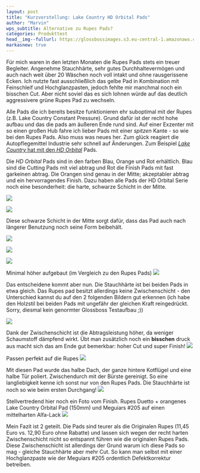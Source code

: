 ```yaml
---
layout: post
title: "Kurzvorstellung: Lake Country HD Orbital Pads"
author: "Marvin"
wps_subtitle: Alternative zu Rupes Pads?
categories: Produkttest
head__img--fullurl: https://glossbossimages.s3.eu-central-1.amazonaws.com/marvin/lakecountryorbitalpad/P1020990.JPG
markasnew: true
---
```


Für mich waren in den letzten Monaten die Rupes Pads stets ein treuer Begleiter. Angenehme Stauchhärte, sehr gutes Durchhaltevermögen und auch nach weit über 20 Wäschen noch voll intakt und ohne rausgerissene Ecken. Ich nutzte fast ausschließlich das gelbe Pad in Kombination mit Feinschleif und Hochglanzpasten, jedoch fehlte mir manchmal noch ein bisschen Cut. Aber nicht soviel das es sich lohnen würde auf das deutlich aggressivere grüne Rupes Pad zu wechseln.

Alle Pads die ich bereits besitze funktionieren ehr suboptimal mit der Rupes (z.B. Lake Country Constant Pressure). Grund dafür ist der recht hohe aufbau und das die pads am äußeren Ende rund sind. Auf einer Exzenter mit so einen großen Hub fahre ich lieber Pads mit einer *spitzen* Kante - so wie bei den Rupes Pads. Also muss was neues her. Zum glück reagiert die Autopflegemittel Industrie sehr schnell auf Änderungen. Zum Beispiel [*Lake Country* hat mit den *HD Orbital*](http://www.autopflege24.net/ap24shop/lake-country-hd-orbital-orange-polishing-pad-6-150mm.html) Pads.

Die *HD Orbital* Pads sind in den farben Blau, Orange und Rot erhältlich. Blau sind die Cutting Pads mit viel abtrag und Rot die Finish Pads mit fast garkeinen abtrag. Die Orangen sind genau in der Mitte; akzeptabler abtrag und ein hervorragendes Finish. Dazu haben alle Pads der HD Orbital Serie noch eine besonderheit: die harte, schwarze Schicht in der Mitte.


![](https://glossbossimages.s3.eu-central-1.amazonaws.com/marvin/lakecountryorbitalpad/P1020980.JPG)


![](https://glossbossimages.s3.eu-central-1.amazonaws.com/marvin/lakecountryorbitalpad/P1020982.JPG)

Diese schwarze Schicht in der Mitte sorgt dafür, dass das Pad auch nach längerer Benutzung noch seine Form beibehält.

![](https://glossbossimages.s3.eu-central-1.amazonaws.com/marvin/lakecountryorbitalpad/P1020984.JPG)

![](https://glossbossimages.s3.eu-central-1.amazonaws.com/marvin/lakecountryorbitalpad/P1020985.JPG)

![](https://glossbossimages.s3.eu-central-1.amazonaws.com/marvin/lakecountryorbitalpad/P1020986.JPG)

Minimal höher aufgebaut (im Vergleich zu den Rupes Pads)
![](https://glossbossimages.s3.eu-central-1.amazonaws.com/marvin/lakecountryorbitalpad/P1020987.JPG)

Das entscheidene kommt aber nun. Die Stauchhärte ist bei beiden Pads in etwa gleich. Das Rupes pad besitzt allerdings keine Zwischenschicht - den Unterschied kannst du auf den 2 folgenden Bildern gut erkennen (ich habe den Holzstil bei beiden Pads mit ungefähr der gleichen Kraft reingedrückt. Sorry, diesmal kein genormter Glossboss Testaufbau ;))

![](https://glossbossimages.s3.eu-central-1.amazonaws.com/marvin/lakecountryorbitalpad/P1020988.JPG)

Dank der Zwischenschicht ist die Abtragsleistung höher, da weniger Schaumstoff dämpfend wirkt. Übt man zusätzlich noch ein **bisschen** druck aus macht sich das am Ende gut bemerkbar: hoher Cut und super Finish!
![](https://glossbossimages.s3.eu-central-1.amazonaws.com/marvin/lakecountryorbitalpad/P1020989.JPG)

Passen perfekt auf die Rupes
![](https://glossbossimages.s3.eu-central-1.amazonaws.com/marvin/lakecountryorbitalpad/P1020990.JPG)

Mit diesen Pad wurde das halbe Dach, der ganze hintere Kotflügel und eine halbe Tür poliert. Zwischendurch mit der Bürste gereinigt. So eine langliebigkeit kenne ich sonst nur von den Rupes Pads. Die Stauchhärte ist noch so wie beim ersten Durchgang!
![](https://glossbossimages.s3.eu-central-1.amazonaws.com/marvin/lakecountryorbitalpad/P1020991.JPG)

Stellvertredend hier noch ein Foto vom Finish. Rupes Duetto + orangenes Lake Country Orbital Pad (150mm) und Meguiars #205 auf einen mittelharten Alfa-Lack
![](https://glossbossimages.s3.eu-central-1.amazonaws.com/marvin/lakecountryorbitalpad/P1020994.JPG)


Mein Fazit ist 2 geteilt. Die Pads sind teurer als die Originalen Rupes (11,45 Euro vs. 12,90 Euro ohne Rabatte) und lassen sich wegen der recht harten Zwischenschicht nicht so entspannt führen wie die originalen Rupes Pads. Diese Zwischenschicht ist allerdings der Grund warum ich diese Pads so mag - gleiche Stauchhärte aber mehr Cut. So kann man selbst mit einer Hochglanzpaste wie der Meguiars #205 ordentlich Defektkorrektur betreiben.
